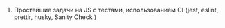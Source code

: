 1.	Простейшие задачи на JS с тестами, использованием CI (jest, eslint, prettir, husky, Sanity Check )
